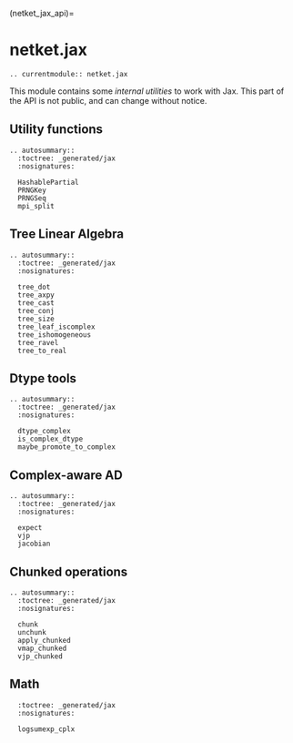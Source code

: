 (netket_jax_api)=
# netket.jax

```{eval-rst}
.. currentmodule:: netket.jax

```

This module contains some *internal utilities* to work with Jax.
This part of the API is not public, and can change without notice.

## Utility functions

```{eval-rst}
.. autosummary::
  :toctree: _generated/jax
  :nosignatures:

  HashablePartial
  PRNGKey
  PRNGSeq
  mpi_split

```

## Tree Linear Algebra

```{eval-rst}
.. autosummary::
  :toctree: _generated/jax
  :nosignatures:

  tree_dot
  tree_axpy
  tree_cast
  tree_conj
  tree_size
  tree_leaf_iscomplex
  tree_ishomogeneous
  tree_ravel
  tree_to_real
```

## Dtype tools

```{eval-rst}
.. autosummary::
  :toctree: _generated/jax
  :nosignatures:

  dtype_complex
  is_complex_dtype
  maybe_promote_to_complex

```

## Complex-aware AD

```{eval-rst}
.. autosummary::
  :toctree: _generated/jax
  :nosignatures:

  expect
  vjp
  jacobian
```

## Chunked operations

```{eval-rst}
.. autosummary::
  :toctree: _generated/jax
  :nosignatures:

  chunk
  unchunk
  apply_chunked
  vmap_chunked
  vjp_chunked
```

## Math

```{eval-rst}
  :toctree: _generated/jax
  :nosignatures:

  logsumexp_cplx
```

